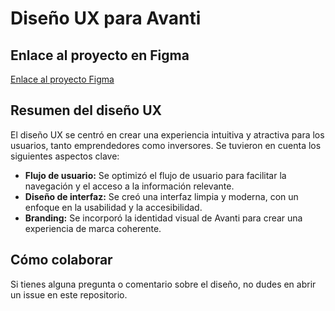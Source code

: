 # Diseño UX para Avanti

## Enlace al proyecto en Figma

[Enlace al proyecto Figma](https://www.figma.com/design/CsWLzIuz3RhSHAhqns3sQw/AVANTI?node-id=0-1&t=nhizNG2QCsXyWgrx-1)

## Resumen del diseño UX

El diseño UX se centró en crear una experiencia intuitiva y atractiva para los usuarios, tanto emprendedores como inversores. Se tuvieron en cuenta los siguientes aspectos clave:

*   **Flujo de usuario:** Se optimizó el flujo de usuario para facilitar la navegación y el acceso a la información relevante.
*   **Diseño de interfaz:** Se creó una interfaz limpia y moderna, con un enfoque en la usabilidad y la accesibilidad.
*   **Branding:** Se incorporó la identidad visual de Avanti para crear una experiencia de marca coherente.

## Cómo colaborar

Si tienes alguna pregunta o comentario sobre el diseño, no dudes en abrir un issue en este repositorio.
